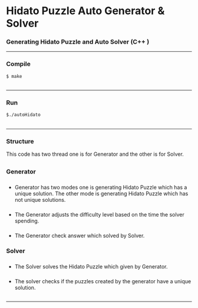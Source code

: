 Hidato Puzzle Auto Generator & Solver
====================================================================
  
### Generating Hidato Puzzle and Auto Solver  (C++ )
  
-----------------------------------------
  
### Compile
  
````bash
$ make
````
## #
  
--------
### Run
  
````bash
$./autoHidato
````
## #
  
--------
### Structure
  
  
This code has two thread one is for Generator and the other is for Solver.
## #
  
### Generator
  
##### #
  
 * Generator has two modes one is generating Hidato Puzzle which has a unique solution.
The other mode is generating Hidato Puzzle which has not unique solutions.  
##### #
  
 * The Generator adjusts the difficulty level based on the time the solver spending.
##### #
  
 * The Generator check answer which solved by Solver.  
  
### Solver
  
##### #
  
 * The Solver solves the Hidato Puzzle which given by Generator.
##### #
  
 * The solver checks if the puzzles created by the generator have a unique solution.
## #
  
--------
  
